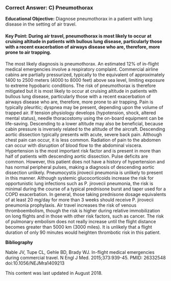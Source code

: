 
### Correct Answer: C) Pneumothorax 

**Educational Objective:** Diagnose pneumothorax in a patient with lung disease in the setting of air travel.

#### **Key Point:** During air travel, pneumothorax is most likely to occur at cruising altitude in patients with bullous lung disease, particularly those with a recent exacerbation of airways disease who are, therefore, more prone to air trapping.

The most likely diagnosis is pneumothorax. An estimated 12% of in-flight medical emergencies involve a respiratory complaint. Commercial airline cabins are partially pressurized, typically to the equivalent of approximately 1400 to 2500 meters (4000 to 8000 feet) above sea level, limiting exposure to extreme hypobaric conditions. The risk of pneumothorax is therefore mitigated but it is most likely to occur at cruising altitude in patients with bullous lung disease, particularly those with a recent exacerbation of airways disease who are, therefore, more prone to air trapping. Pain is typically pleuritic; dyspnea may be present, depending upon the volume of trapped air. If tension physiology develops (hypotension, shock, altered mental status), needle thoracostomy using the on-board equipment can be life-saving. Descending to a lower altitude may also be beneficial, because cabin pressure is inversely related to the altitude of the aircraft.
Descending aortic dissection typically presents with acute, severe back pain. Although chest pain can occur, it is less common. Radiation of pain to the abdomen can occur with disruption of blood flow to the abdominal viscera. Hypertension is the most important risk factor and is present in more than half of patients with descending aortic dissection. Pulse deficits are common. However, this patient does not have a history of hypertension and has normal peripheral pulses, making a diagnosis of descending aortic dissection unlikely.
Pneumocystis jirovecii pneumonia is unlikely to present in this manner. Although systemic glucocorticoids increase the risk for opportunistic lung infections such as P. jirovecii pneumonia, the risk is minimal during the course of a typical prednisone burst and taper used for a COPD exacerbation. In general, those taking prednisone dosage equivalents of at least 20 mg/day for more than 3 weeks should receive P. jirovecii pneumonia prophylaxis.
Air travel increases the risk of venous thromboembolism, though the risk is higher during relative immobilization on long flights and in those with other risk factors, such as cancer. The risk of pulmonary embolism does not really increase until the flight distance becomes greater than 5000 km (3000 miles). It is unlikely that a flight duration of only 90 minutes would heighten thrombotic risk in this patient.

**Bibliography**

Nable JV, Tupe CL, Gehle BD, Brady WJ. In-flight medical emergencies during commercial travel. N Engl J Med. 2015;373:939-45. PMID: 26332548 doi:10.1056/NEJMra1409213

This content was last updated in August 2018.